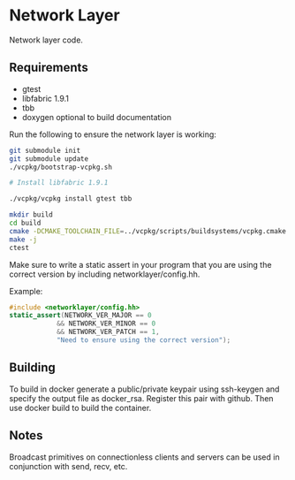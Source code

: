# Network Layer

Network layer code.

## Requirements

- gtest
- libfabric 1.9.1
- tbb
- doxygen optional to build documentation

Run the following to ensure the network layer is working:

```bash
git submodule init
git submodule update
./vcpkg/bootstrap-vcpkg.sh

# Install libfabric 1.9.1

./vcpkg/vcpkg install gtest tbb

mkdir build
cd build
cmake -DCMAKE_TOOLCHAIN_FILE=../vcpkg/scripts/buildsystems/vcpkg.cmake ..
make -j
ctest
```

Make sure to write a static assert in your program that you are using the correct version
by including networklayer/config.hh.

Example:

```c++
#include <networklayer/config.hh>
static_assert(NETWORK_VER_MAJOR == 0 
            && NETWORK_VER_MINOR == 0 
            && NETWORK_VER_PATCH == 1, 
            "Need to ensure using the correct version");
```

## Building

To build in docker generate a public/private keypair using ssh-keygen and specify the
output file as docker\_rsa. Register this pair with github.
Then use docker build to build the container.

## Notes

Broadcast primitives on connectionless clients and servers can be used in conjunction with
send, recv, etc.
